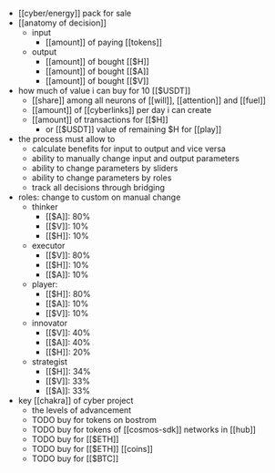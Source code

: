 - [[cyber/energy]] pack for sale
- [[anatomy of decision]]
	- input
		- [[amount]] of paying [[tokens]]
	- output
		- [[amount]] of bought [[$H]]
		- [[amount]] of bought [[$A]]
		- [[amount]] of bought [[$V]]
- how much of value i can buy for 10 [[$USDT]]
	- [[share]] among all neurons of [[will]], [[attention]] and [[fuel]]
	- [[amount]] of [[cyberlinks]] per day i can create
	- [[amount]] of transactions for [[$H]]
		- or [[$USDT]] value of remaining $H for [[play]]
- the process must allow to
	- calculate benefits for input to output and vice versa
	- ability to manually change input and output parameters
	- ability to change parameters by sliders
	- ability to change parameters by roles
	- track all decisions through bridging
- roles: change to custom on manual change
	- thinker
		- [[$A]]: 80%
		- [[$V]]: 10%
		- [[$H]]: 10%
	- executor
		- [[$V]]: 80%
		- [[$H]]: 10%
		- [[$A]]: 10%
	- player:
		- [[$H]]: 80%
		- [[$A]]: 10%
		- [[$V]]: 10%
	- innovator
		- [[$V]]: 40%
		- [[$A]]: 40%
		- [[$H]]: 20%
	- strategist
		- [[$H]]: 34%
		- [[$V]]: 33%
		- [[$A]]: 33%
- key [[chakra]] of cyber project
	- the levels of advancement
	- TODO buy for tokens on bostrom
	- TODO buy for tokens of [[cosmos-sdk]] networks in [[hub]]
	- TODO buy for [[$ETH]]
	- TODO buy for [[$ETH]] [[coins]]
	- TODO buy for [[$BTC]]